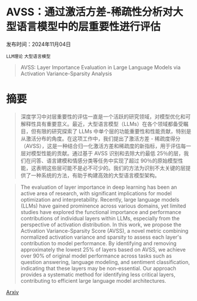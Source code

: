 # AVSS：通过激活方差-稀疏性分析对大型语言模型中的层重要性进行评估

发布时间：2024年11月04日

`LLM理论` `大型语言模型`

> AVSS: Layer Importance Evaluation in Large Language Models via Activation Variance-Sparsity Analysis

# 摘要

> 深度学习中对层重要性的评估一直是一个活跃的研究领域，对模型优化和可解释性具有重要意义。最近，大型语言模型（LLMs）在各个领域都备受瞩目，但有限的研究探索了 LLMs 中单个层的功能重要性和性能贡献，特别是从激活分布的角度。在这项工作中，我们提出了激活方差 - 稀疏度得分（AVSS），这是一种结合归一化激活方差和稀疏度的新指标，用于评估每一层对模型性能的贡献。通过基于 AVSS 识别和去除大约最低 25％的层，我们在问答、语言建模和情感分类等任务中实现了超过 90％的原始模型性能，这表明这些层可能不是必不可少的。我们的方法为识别不太关键的层提供了一种系统的方法，有助于构建高效的大型语言模型架构。

> The evaluation of layer importance in deep learning has been an active area of research, with significant implications for model optimization and interpretability. Recently, large language models (LLMs) have gained prominence across various domains, yet limited studies have explored the functional importance and performance contributions of individual layers within LLMs, especially from the perspective of activation distribution. In this work, we propose the Activation Variance-Sparsity Score (AVSS), a novel metric combining normalized activation variance and sparsity to assess each layer's contribution to model performance. By identifying and removing approximately the lowest 25% of layers based on AVSS, we achieve over 90% of original model performance across tasks such as question answering, language modeling, and sentiment classification, indicating that these layers may be non-essential. Our approach provides a systematic method for identifying less critical layers, contributing to efficient large language model architectures.

[Arxiv](https://arxiv.org/abs/2411.02117)